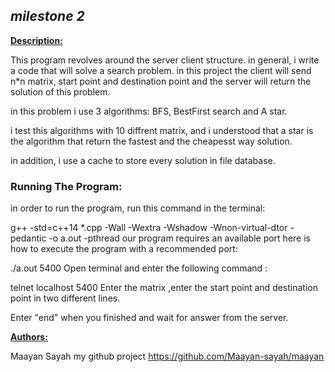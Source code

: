 ## ***milestone 2***

**<u>Description:</u>**

This program revolves around the server client structure. in general, i write a code that will solve a search problem. 
in this project the client will send n*n matrix, start point and destination point and the server will return the solution of this problem. 


in this problem i use 3 algorithms: 
BFS, BestFirst search and A star. 

i test this algorithms with 10 diffrent matrix, and i understood that a star is the algorithm that return the fastest and the cheapesst way solution.

in addition, i use a cache to store every solution in file database. 


### Running The Program:

in order to run the program, run this command in the terminal:

g++ -std=c++14 *.cpp -Wall -Wextra -Wshadow -Wnon-virtual-dtor -pedantic -o a.out -pthread
our program requires an available port here is how to execute the program with a recommended port:

./a.out 5400
Open terminal and enter the following command :

telnet localhost 5400
Enter the matrix ,enter the start point and destination point in two different lines.

Enter "end" when you finished and wait for answer from the server.

**<u>Authors:</u>**

Maayan Sayah
my github project https://github.com/Maayan-sayah/maayan
